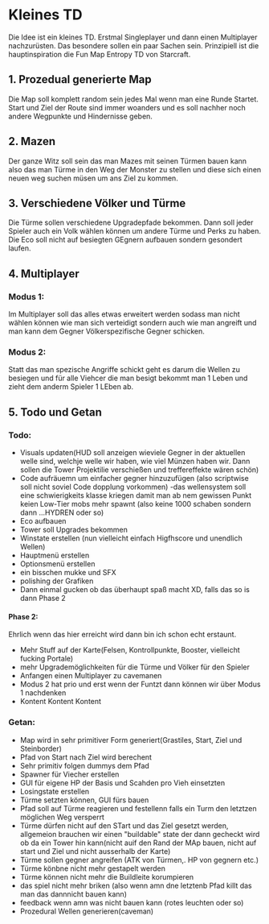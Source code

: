 # Kleines TD

Die Idee ist ein kleines TD. Erstmal Singleplayer und dann einen Multiplayer 
nachzurüsten. Das besondere sollen ein paar Sachen sein. Prinzipiell ist die
hauptinspiration die Fun Map Entropy TD von Starcraft.  

## 1. Prozedual generierte Map

Die Map soll komplett random sein jedes Mal wenn man eine Runde Startet.
Start und Ziel der Route sind immer woanders und es soll nachher noch andere Wegpunkte und Hindernisse geben.

## 2. Mazen 

Der ganze Witz soll sein das man Mazes mit seinen Türmen bauen kann also
das man Türme in den Weg der Monster zu stellen und diese sich einen neuen weg suchen 
müsen um ans Ziel zu kommen. 

## 3. Verschiedene Völker und Türme 

Die Türme sollen verschiedene Upgradepfade bekommen. Dann soll jeder Spieler auch ein 
Volk wählen können um andere Türme und Perks zu haben. Die Eco soll nicht auf besiegten 
GEgnern aufbauen sondern gesondert laufen. 

## 4. Multiplayer

### Modus 1:

Im Multiplayer soll das alles etwas erweitert werden sodass man nicht wählen können
wie man sich verteidigt sondern auch wie man angreift und man kann dem Gegner Völkerspezifische Gegner schicken. 

### Modus 2: 

Statt das man spezische Angriffe schickt geht es darum die Wellen zu besiegen und für alle Viehcer die man besigt bekommt man  1 Leben und zieht dem anderm Spieler 1 LEben ab.

## 5. Todo und Getan 

### Todo: 

- Visuals updaten(HUD soll anzeigen wieviele Gegner in der aktuellen welle sind, welchje welle wir haben, wie viel Münzen haben wir. Dann sollen die Tower Projektilie verschießen und treffereffekte wären schön)
- Code aufräuemn um einfacher gegner hinzuzufügen (also scriptwise soll nicht soviel Code dopplung vorkommen)
-das wellensystem soll eine schwierigkeits klasse kriegen damit man ab nem gewissen Punkt keien Low-Tier mobs mehr spawnt (also keine 1000 schaben sondern dann ...HYDREN oder so)
- Eco aufbauen  
- Tower soll Upgrades bekommen
- Winstate erstellen (nun vielleicht einfach Higfhscore und unendlich Wellen)
- Hauptmenü erstellen 
- Optionsmenü erstellen
- ein bisschen mukke und SFX 
- polishing der Grafiken 
- Dann einmal gucken ob das überhaupt spaß macht XD, falls das so is dann Phase 2

#### Phase 2: 

Ehrlich wenn das hier erreicht wird dann bin ich schon echt erstaunt.

- Mehr Stuff auf der Karte(Felsen, Kontrollpunkte, Booster, vielleicht fucking Portale)
- mehr Upgrademöglichkeiten für die Türme und Völker für den Spieler 
- Anfangen einen Multiplayer zu cavemanen 
- Modus 2 hat prio und erst wenn der Funtzt dann können wir über Modus 1 nachdenken
- Kontent Kontent Kontent

### Getan: 

- Map wird in sehr primitiver Form generiert(Grastiles, Start, Ziel und Steinborder)
- Pfad von Start nach Ziel wird berechent
- Sehr primitiv folgen dummys dem Pfad
- Spawner für Viecher erstellen 
- GUI für eigene HP der Basis und Scahden pro Vieh einsetzten
- Losingstate erstellen
- Türme setzten können, GUI fürs bauen
- Pfad soll auf Türme reagieren und festellenn falls ein Turm den letztzen möglichen Weg versperrt
- Türme dürfen nicht auf den STart und das Ziel gesetzt werden, allgemeion brauchen wir einen "buildable" state 
  der dann gecheckt wird ob da ein Tower hin kann(nicht auif den Rand der MAp bauen, nicht auf start und Ziel und nicht ausserhalb der Karte) 
- Türme sollen gegner angreifen (ATK von Türmen,. HP von gegnern etc.)
- Türme könbne nicht mehr gestapelt werden 
- Türme können nicht mehr die Buildleite korumpieren
- das spiel nicht mehr briken (also wenn amn dne letztenb Pfad killt das man das dannnicht bauen kann)
- feedback wenn amn was nicht bauen kann (rotes leuchten oder so)
- Prozedural Wellen generieren(caveman)